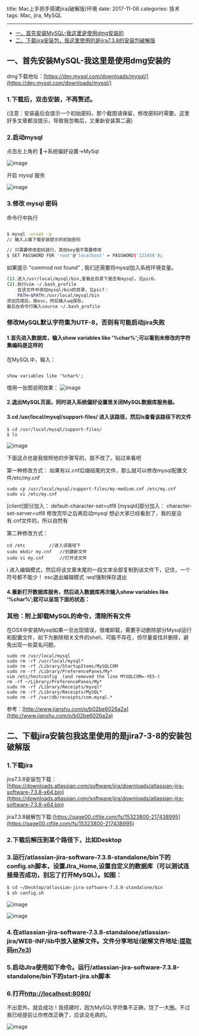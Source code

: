 title: Mac上手把手搭建jira(破解版)环境
date: 2017-11-08
categories: 技术
tags: Mac, jira, MySQL

---
* [一、首先安装MySQL-我这里是使用dmg安装的](#一、首先安装MySQL-我这里是使用dmg安装的)
* [二、下载jira安装包，我这里使用的是jira7.3.8的安装包破解版](#二、下载jira安装包我这里使用的是jira7-3-8的安装包破解版)

## 一、首先安装MySQL-我这里是使用dmg安装的

dmg下载地址：[https://dev.mysql.com/downloads/mysql/](https://dev.mysql.com/downloads/mysql/)

### 1.下载后，双击安装，不再赘述。 
(注意：安装最后会提示一个初始密码，那个截图请保留，修改密码时需要。这里好多文章都没提示，导致我忽略后，又重新安装第二遍)

### 2.启动mysql

点击左上角的 🍎->系统偏好设置->MySql

![image](/img/212689DB-F902-4E1E-9266-DC83A62AA07A.jpeg)

开启 mysql 服务

![image](/img/23D785AE-9774-465C-84F3-EB32EF7E81FF.jpeg)

### 3.修改 mysql 密码

命令行中执行

```bash

$ mysql -uroot -p
// 输入上面下载安装提示的初始密码

// 只需要修改密码就行，其他key值不需要修改
$ SET PASSWORD FOR 'root'@'localhost' = PASSWORD('123456');

```

如果提示 "commod not found" , 我们还需要将mysql加入系统环境变量。

```bash
(1).进入/usr/local/mysql/bin,查看此目录下是否有mysql，见pic6。
(2).执行vim ~/.bash_profile
    在该文件中添加mysql/bin的目录，见pic7：
    PATH=$PATH:/usr/local/mysql/bin
添加完成后，按esc，然后输入wq保存。
最后在命令行输入source ~/.bash_profile
```


### 修改MySQL默认字符集为UTF-8，否则有可能启动jira失败
 
####  1.首先进入数据库，输入show variables like '%char%';可以看到未修改的字符集编码是这样的

在MySQL中，输入：

```base

show variables like '%char%';
```

借用一张图说明效果：
![image](/img/cf4235ff685d50ab910d158f3ef536df.png)

#### 2.退出MySQL页面，同时进入系统偏好设置里关闭MySQL数据库服务器。

#### 3.cd /usr/local/mysql/support-files/ 进入该路径，然后ls查看该路径下的文件

```
$ cd /usr/local/mysql/support-files/
$ ls

```

![image](/img/QQ20171108170804.png)


下面这点也是我按照他的步骤写的，就不改了。贴过来看吧

第一种修改方式： 
如果有以.cnf后缀结尾的文件，那么就可以修改mysql配置文件/etc/my.cnf 
```
sudo cp /usr/local/mysql/support-files/my-medium.cnf /etc/my.cnf 
sudo vi /etc/my.cnf 
```
[client]部分加入： 
default-character-set=utf8 
[mysqld]部分加入： 
character-set-server=utf8 
修改完毕之后再启动mysql 
想必大家已经看到了，我的是没有.cnf文件的，所以自然有

第二种修改方式： 
```
cd /etc 		//进入该路径下 
sudo mkdir my.cnf 	//创建新文件 
sudo vi my.cnf  	//打开该文件 
```
i 进入编辑模式，然后将该文章末尾的一段文本全部复制到该文件下，记住，一个符号都不能少！ 
esc退出编辑模式 
:wq!强制保存退出

#### 4.重新打开数据库服务，然后进入数据库再次输入show variables like ‘%char%’;就可以呈现下面的状态： 


### 其他：附上卸载MySQL的命令，清除所有文件

在OSX中安装Mysql如果一旦出现错误，很难卸载，需要手动删除部分Mysql运行和配置文件，如下为删除相关文件的shell，可能不存在，但尽量查找并删除，避免出现一些莫名问题。

```base
sudo rm /usr/local/mysql
sudo rm -rf /usr/local/mysql*
sudo rm -rf /Library/StartupItems/MySQLCOM
sudo rm -rf /Library/PreferencePanes/My*
vim /etc/hostconfig  (and removed the line MYSQLCOM=-YES-)
rm -rf ~/Library/PreferencePanes/My*
sudo rm -rf /Library/Receipts/mysql*
sudo rm -rf /Library/Receipts/MySQL*
sudo rm -rf /var/db/receipts/com.mysql.*

```

参考：[http://www.jianshu.com/p/b02be6026a2a](http://www.jianshu.com/p/b02be6026a2a)


## 二、下载jira安装包我这里使用的是jira7-3-8的安装包破解版

### 1.下载jira


jira7.3.8安装包下载：[https://downloads.atlassian.com/software/jira/downloads/atlassian-jira-software-7.3.8-x64.bin](https://downloads.atlassian.com/software/jira/downloads/atlassian-jira-software-7.3.8-x64.bin)


jira7.3.8破解包下载:[https://page00.ctfile.com/fs/15323800-217438995](https://page00.ctfile.com/fs/15323800-217438995)


### 2.下载后解压到某个路径下，比如Desktop

### 3.运行/atlassian-jira-software-7.3.8-standalone/bin下的config.sh脚本，设置JIra_Home,设置自定义的数据库（可以测试连接是否成功，别忘了打开MySQL）。如图：

```bash
$ cd ~/Desktop/atlassian-jira-software-7.3.8-standalone/bin
$ sh config.sh
```

![image](/img/1422632-1c2029dfd508d230.png)

![image](/img/1422632-bf47e02854631072.png)

### 4.在atlassian-jira-software-7.3.8-standalone/atlassian-jira/WEB-INF/lib中放入破解文件。文件分享地址(破解文件地址:[提取码m7e3](https://pan.baidu.com/share/init?surl=kUAogtT))


### 5.启动JIra使用如下命令。运行/atlassian-jira-software-7.3.8-standalone/bin下的start-jira.sh脚本


### 6.打开[http://localhost:8080/](http://localhost:8080/)


不出意外，就会成功！我搭建时，因为MySQL字符集不正确，饶了一大圈。不过我已经提前让你修改正确了，应该没毛病的。

![image](/img/timg.jpg)